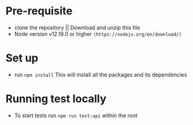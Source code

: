 # Pre-requisite
 - clone the repository || Download and unzip this file
 - Node version v12.19.0 or higher `(https://nodejs.org/en/download/)`
 
 # Set up
  - run `npm install` This will install all the packages and its dependencies
  
 # Running test locally
   - To start tests run `npm run test:api` within the root